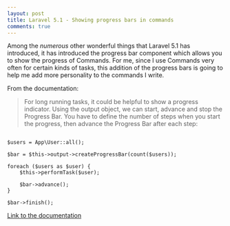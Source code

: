 ```yaml
---
layout: post
title: Laravel 5.1 - Showing progress bars in commands
comments: true
---
```

Among the *numerous* other wonderful things that Laravel 5.1 has introduced, it has introduced the progress bar component which allows you to show the progress of Commands. For me, since I use Commands very often for certain kinds of tasks, this addition of the progress bars is going to help me add more personality to the commands I write.

From the documentation:

> For long running tasks, it could be helpful to show a progress indicator. Using the output object, we can start, advance and stop the Progress Bar. You have to define the number of steps when you start the progress, then advance the Progress Bar after each step:

<pre><code class="php">
$users = App\User::all();

$bar = $this->output->createProgressBar(count($users));

foreach ($users as $user) {
    $this->performTask($user);

    $bar->advance();
}

$bar->finish();
</code></pre>

[Link to the documentation](http://laravel.com/docs/5.1/artisan#writing-output)
